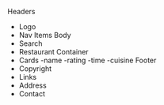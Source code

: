 
Headers 
 - Logo 
 - Nav Items 
Body 
 - Search 
 - Restaurant Container 
 - Cards 
   -name
   -rating
   -time
   -cuisine
Footer 
 - Copyright 
 - Links 
 - Address 
 - Contact 
